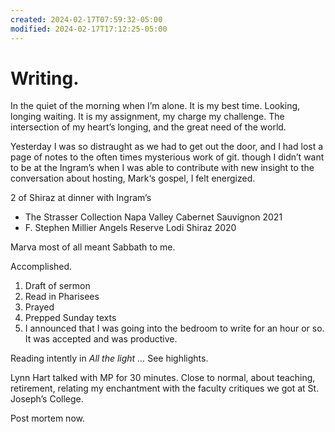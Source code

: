 ```yaml
---
created: 2024-02-17T07:59:32-05:00
modified: 2024-02-17T17:12:25-05:00
---
```


# Writing.

In the quiet of the morning when I’m alone. It is my best time. Looking, longing waiting. It is my assignment, my charge my challenge. The intersection of my heart’s longing, and the great need of the world.

Yesterday I was so distraught as we had to get out the door, and I had lost a page of notes to the often times mysterious work of git. though I didn’t want to be at the Ingram’s when I was able to contribute with new insight to the conversation about hosting, Mark‘s gospel, I felt energized.

2 of Shiraz at dinner with Ingram’s 

- The Strasser Collection Napa Valley Cabernet Sauvignon 2021
- F. Stephen Millier Angels Reserve Lodi Shiraz 2020

Marva most of all meant Sabbath to me.

Accomplished. 

1. Draft of sermon
2. Read in Pharisees
3. Prayed 
4. Prepped Sunday texts
5. I announced that I was going into the bedroom to write for an hour or so. It was accepted and was productive.

Reading intently in *All the light …* See highlights. 

Lynn Hart talked with MP for 30 minutes. Close to normal, about teaching, retirement, relating my enchantment with the faculty critiques we got at St. Joseph’s College. 

Post mortem now.
